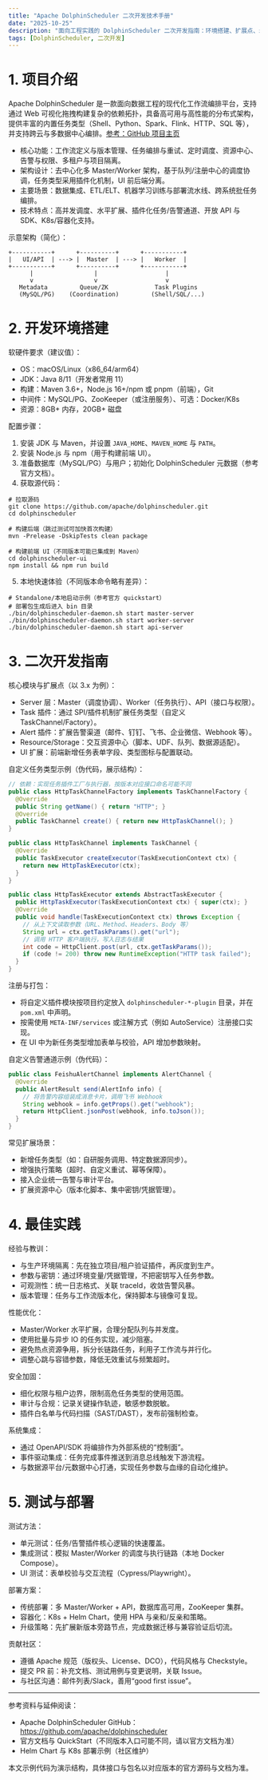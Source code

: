 ```yaml
---
title: "Apache DolphinScheduler 二次开发技术手册"
date: "2025-10-25"
description: "面向工程实践的 DolphinScheduler 二次开发指南：环境搭建、扩展点、示例、测试部署与最佳实践。"
tags: [DolphinScheduler, 二次开发]
---
```


# 1. 项目介绍

Apache DolphinScheduler 是一款面向数据工程的现代化工作流编排平台，支持通过 Web 可视化拖拽构建复杂的依赖拓扑，具备高可用与高性能的分布式架构，提供丰富的内置任务类型（Shell、Python、Spark、Flink、HTTP、SQL 等），并支持跨云与多数据中心编排。[参考：GitHub 项目主页](https://github.com/apache/dolphinscheduler)

- 核心功能：工作流定义与版本管理、任务编排与重试、定时调度、资源中心、告警与权限、多租户与项目隔离。
- 架构设计：去中心化多 Master/Worker 架构，基于队列/注册中心的调度协调，任务类型采用插件化机制，UI 前后端分离。
- 主要场景：数据集成、ETL/ELT、机器学习训练与部署流水线、跨系统批任务编排。
- 技术特点：高并发调度、水平扩展、插件化任务/告警通道、开放 API 与 SDK、K8s/容器化支持。

示意架构（简化）：
```
+-----------+      +----------+      +-----------+
|   UI/API  | ---> |  Master  | ---> |   Worker  |
+-----------+      +----------+      +-----------+
      |                 |                   |
      v                 v                   v
   Metadata         Queue/ZK             Task Plugins
   (MySQL/PG)    (Coordination)         (Shell/SQL/...)
```

# 2. 开发环境搭建

软硬件要求（建议值）：
- OS：macOS/Linux（x86_64/arm64）
- JDK：Java 8/11（开发者常用 11）
- 构建：Maven 3.6+，Node.js 16+/npm 或 pnpm（前端），Git
- 中间件：MySQL/PG、ZooKeeper（或注册服务）、可选：Docker/K8s
- 资源：8GB+ 内存，20GB+ 磁盘

配置步骤：
1) 安装 JDK 与 Maven，并设置 `JAVA_HOME`、`MAVEN_HOME` 与 `PATH`。
2) 安装 Node.js 与 npm（用于构建前端 UI）。
3) 准备数据库（MySQL/PG）与用户；初始化 DolphinScheduler 元数据（参考官方文档）。
4) 获取源代码：
```
# 拉取源码
git clone https://github.com/apache/dolphinscheduler.git
cd dolphinscheduler

# 构建后端（跳过测试可加快首次构建）
mvn -Prelease -DskipTests clean package

# 构建前端 UI（不同版本可能已集成到 Maven）
cd dolphinscheduler-ui
npm install && npm run build
```
5) 本地快速体验（不同版本命令略有差异）：
```
# Standalone/本地启动示例（参考官方 quickstart）
# 部署包生成后进入 bin 目录
./bin/dolphinscheduler-daemon.sh start master-server
./bin/dolphinscheduler-daemon.sh start worker-server
./bin/dolphinscheduler-daemon.sh start api-server
```

# 3. 二次开发指南

核心模块与扩展点（以 3.x 为例）：
- Server 层：Master（调度协调）、Worker（任务执行）、API（接口与权限）。
- Task 插件：通过 SPI/插件机制扩展任务类型（自定义 TaskChannel/Factory）。
- Alert 插件：扩展告警渠道（邮件、钉钉、飞书、企业微信、Webhook 等）。
- Resource/Storage：交互资源中心（脚本、UDF、队列、数据源适配）。
- UI 扩展：前端新增任务表单字段、类型图标与配置联动。

自定义任务类型示例（伪代码，展示结构）：
```java
// 依赖：实现任务插件工厂与执行器，按版本对应接口命名可能不同
public class HttpTaskChannelFactory implements TaskChannelFactory {
  @Override
  public String getName() { return "HTTP"; }
  @Override
  public TaskChannel create() { return new HttpTaskChannel(); }
}

public class HttpTaskChannel implements TaskChannel {
  @Override
  public TaskExecutor createExecutor(TaskExecutionContext ctx) {
    return new HttpTaskExecutor(ctx);
  }
}

public class HttpTaskExecutor extends AbstractTaskExecutor {
  public HttpTaskExecutor(TaskExecutionContext ctx) { super(ctx); }
  @Override
  public void handle(TaskExecutionContext ctx) throws Exception {
    // 从上下文读取参数（URL、Method、Headers、Body 等）
    String url = ctx.getTaskParams().get("url");
    // 调用 HTTP 客户端执行，写入日志与结果
    int code = HttpClient.post(url, ctx.getTaskParams());
    if (code != 200) throw new RuntimeException("HTTP task failed");
  }
}
```

注册与打包：
- 将自定义插件模块按项目约定放入 `dolphinscheduler-*-plugin` 目录，并在 `pom.xml` 中声明。
- 按需使用 `META-INF/services` 或注解方式（例如 AutoService）注册接口实现。
- 在 UI 中为新任务类型增加表单与校验，API 增加参数映射。

自定义告警通道示例（伪代码）：
```java
public class FeishuAlertChannel implements AlertChannel {
  @Override
  public AlertResult send(AlertInfo info) {
    // 将告警内容组装成消息卡片，调用飞书 Webhook
    String webhook = info.getProps().get("webhook");
    return HttpClient.jsonPost(webhook, info.toJson());
  }
}
```

常见扩展场景：
- 新增任务类型（如：自研服务调用、特定数据源同步）。
- 增强执行策略（超时、自定义重试、幂等保障）。
- 接入企业统一告警与审计平台。
- 扩展资源中心（版本化脚本、集中密钥/凭据管理）。

# 4. 最佳实践

经验与教训：
- 与生产环境隔离：先在独立项目/租户验证插件，再灰度到生产。
- 参数与密钥：通过环境变量/凭据管理，不把密钥写入任务参数。
- 可观测性：统一日志格式、关联 traceId，收敛告警风暴。
- 版本管理：任务与工作流版本化，保持脚本与镜像可复现。

性能优化：
- Master/Worker 水平扩展，合理分配队列与并发度。
- 使用批量与异步 IO 的任务实现，减少阻塞。
- 避免热点资源争用，拆分长链路任务，利用子工作流与并行化。
- 调整心跳与容错参数，降低无效重试与频繁超时。

安全加固：
- 细化权限与租户边界，限制高危任务类型的使用范围。
- 审计与合规：记录关键操作轨迹，敏感参数脱敏。
- 插件白名单与代码扫描（SAST/DAST），发布前强制检查。

系统集成：
- 通过 OpenAPI/SDK 将编排作为外部系统的“控制面”。
- 事件驱动集成：任务完成事件推送到消息总线触发下游流程。
- 与数据源平台/元数据中心打通，实现任务参数与血缘的自动化维护。

# 5. 测试与部署

测试方法：
- 单元测试：任务/告警插件核心逻辑的快速覆盖。
- 集成测试：模拟 Master/Worker 的调度与执行链路（本地 Docker Compose）。
- UI 测试：表单校验与交互流程（Cypress/Playwright）。

部署方案：
- 传统部署：多 Master/Worker + API，数据库高可用，ZooKeeper 集群。
- 容器化：K8s + Helm Chart，使用 HPA 与亲和/反亲和策略。
- 升级策略：先扩展新版本旁路节点，完成数据迁移与兼容验证后切流。

贡献社区：
- 遵循 Apache 规范（版权头、License、DCO），代码风格与 Checkstyle。
- 提交 PR 前：补充文档、测试用例与变更说明，关联 Issue。
- 与社区沟通：邮件列表/Slack，善用“good first issue”。

---

参考资料与延伸阅读：
- Apache DolphinScheduler GitHub：https://github.com/apache/dolphinscheduler
- 官方文档与 QuickStart（不同版本入口可能不同，请以官方文档为准）
- Helm Chart 与 K8s 部署示例（社区维护）

本文示例代码为演示结构，具体接口与包名以对应版本的官方源码与文档为准。